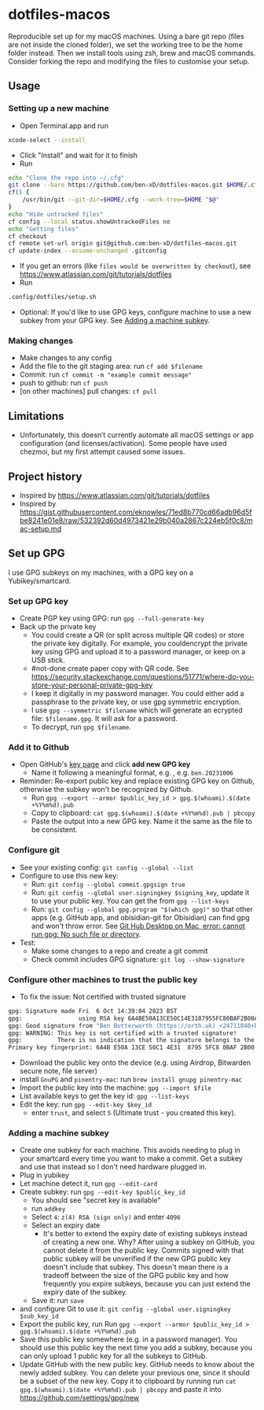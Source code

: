 # dotfiles-macos

Reproducible set up for my macOS machines. Using a bare git repo (files are not inside the cloned folder), we set the working tree to be the home folder instead. Then we install tools using zsh, brew and macOS commands. Consider forking the repo and modifying the files to customise your setup.

## Usage

### Setting up a new machine

- Open Terminal.app and run
```bash
xcode-select --install
```
- Click "Install" and wait for it to finish
- Run
```bash
echo "Clone the repo into ~/.cfg"
git clone --bare https://github.com/ben-xD/dotfiles-macos.git $HOME/.cfg
cf() {
    /usr/bin/git --git-dir=$HOME/.cfg --work-tree=$HOME "$@"
}
echo "Hide untracked files"
cf config --local status.showUntrackedFiles no
echo "Getting files"
cf checkout
cf remote set-url origin git@github.com:ben-xD/dotfiles-macos.git
cf update-index --assume-unchanged .gitconfig
```
- If you get an errors (like `files would be overwritten by checkout`), see https://www.atlassian.com/git/tutorials/dotfiles
- Run
```bash
.config/dotfiles/setup.sh
```
- Optional: If you'd like to use GPG keys, configure machine to use a new subkey from your GPG key. See [Adding a machine subkey](#adding-a-machine-subkey).

### Making changes
- Make changes to any config
- Add the file to the git staging area: run `cf add $filename`
- Commit: run `cf commit -m "example commit message"`
- push to github: run `cf push`
- [on other machines] pull changes: `cf pull`

## Limitations

- Unfortunately, this doesn’t currently automate all macOS settings or app configuration (and licenses/activation). Some people have used chezmoi, but my first attempt caused some issues.

## Project history

- Inspired by https://www.atlassian.com/git/tutorials/dotfiles
- Inspired by https://gist.githubusercontent.com/eknowles/71ed8b770cd66adb96d5fbe8241e01e8/raw/532392d60d4973421e29b040a2867c224eb5f0c8/mac-setup.md

## Set up GPG
I use GPG subkeys on my machines, with a GPG key on a Yubikey/smartcard.

### Set up GPG key

- Create PGP key using GPG: run `gpg --full-generate-key`
- Back up the private key
  - You could create a QR (or split across multiple QR codes) or store the private key digitally. For example, you couldencrypt the private key using GPG and upload it to a password manager, or keep on a USB stick.
  - #not-done create paper copy with QR code. See https://security.stackexchange.com/questions/51771/where-do-you-store-your-personal-private-gpg-key
  - I keep it digitally in my password manager. You could either add a passphrase to the private key, or use gpg symmetric encryption.
  - I use `gpg --symmetric $filename` which will generate an ecrypted file: `$filename.gpg`. It will ask for a password.
  - To decrypt, run `gpg $filename`.

### Add it to Github
- Open GitHub's [key page](https://github.com/settings/keys) and click **add new GPG key**
    - Name it following a meaningful format, e.g. , e.g. `ben.20231006`
- Reminder: Re-export public key and replace existing GPG key on Github, otherwise the subkey won't be recognized by Github.
    - Run `gpg --export --armor $public_key_id > gpg.$(whoami).$(date +%Y%m%d).pub`
    - Copy to clipboard: `cat gpg.$(whoami).$(date +%Y%m%d).pub | pbcopy`
    - Paste the output into a new GPG key. Name it the same as the file to be consistent.

### Configure git
- See your existing config: `git config --global --list`
- Configure to use this new key:
    - Run: `git config --global commit.gpgsign true`
    - Run: `git config --global user.signingkey $signing_key`, update it to use your public key. You can get the from `gpg --list-keys`
    - Run: `git config --global gpg.program "$(which gpg)"` so that other apps (e.g. GitHub app, and obisidian-git for Obisidian) can find gpg and won't throw error. See [Git Hub Desktop on Mac, error: cannot run gpg: No such file or directory](https://stackoverflow.com/a/37261769/7365866).
- Test:
    - Make some changes to a repo and create a git commit
    - Check commit includes GPG signature: `git log --show-signature`

### Configure other machines to trust the public key
- To fix the issue: Not certified with trusted signature
```bash
gpg: Signature made Fri  6 Oct 14:39:04 2023 BST
gpg:                using RSA key 6A4BE50A13CE50C14E3187955FC80BAF2B00A4F9
gpg: Good signature from "Ben Butterworth (https://orth.uk) <24711048+ben-xD@users.noreply.github.com>" [unknown]
gpg: WARNING: This key is not certified with a trusted signature!
gpg:          There is no indication that the signature belongs to the owner.
Primary key fingerprint: 6A4B E50A 13CE 50C1 4E31  8795 5FC8 0BAF 2B00 A4F9
```
- Download the public key onto the device (e.g. using Airdrop, Bitwarden secure note, file server)
- install `GnuPG` and `pinentry-mac`: run `brew install gnupg pinentry-mac`
- Import the public key into the machine: `gpg --import $file`
- List available keys to get the key id: `gpg --list-keys`
- Edit the key: run `gpg --edit-key $key_id`
    - enter `trust`, and select `5` (Ultimate trust - you created this key).

### Adding a machine subkey

- Create one subkey for each machine. This avoids needing to plug in your smartcard every time you want to make a commit. Get a subkey and use that instead so I don't need hardware plugged in.
- Plug in yubikey
- Let machine detect it, run `gpg --edit-card`
- Create subkey: run `gpg --edit-key $public_key_id`
    - You should see "secret key is available"
    - run `addkey`
    - Select `4`: `z(4) RSA (sign only)` and enter `4096`
    - Select an expiry date
        - It's better to extend the expiry date of existing subkeys instead of creating a new one. Why? After using a subkey on GitHub, you cannot delete it from the public key. Commits signed with that public subkey will be unverified if the new GPG public key doesn't include that subkey. This doesn't mean there is a tradeoff between the size of the GPG public key and how frequently you expire subkeys, because you can just extend the expiry date of the subkey.
    - Save it: run `save`
- and configure Git to use it: `git config --global user.signingkey $sub_key_id`
- Export the public key, run Run `gpg --export --armor $public_key_id > gpg.$(whoami).$(date +%Y%m%d).pub`
- Save this public key somewhere (e.g. in a password manager). You should use this public key the next time you add a subkey, because you can only upload 1 public key for all the subkeys to GitHub.
- Update GitHub with the new public key. GitHub needs to know about the newly added subkey. You can delete your previous one, since it should be a subset of the new key. Copy it to clipboard by running run `cat gpg.$(whoami).$(date +%Y%m%d).pub | pbcopy` and paste it into https://github.com/settings/gpg/new
